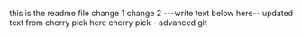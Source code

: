 this is the readme file
change 1
change 2
---write text below here--
updated text from cherry pick here
cherry pick - advanced git
 
